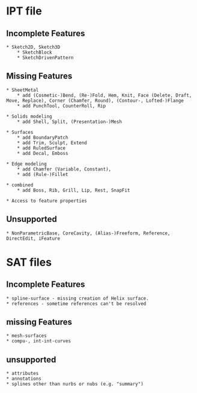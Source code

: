 # IPT file
## Incomplete Features
	* Sketch2D, Sketch3D
		* SketchBlock
		* SketchDrivenPattern

## Missing Features
	* SheetMetal
		* add (Cosmetic-)Bend, (Re-)Fold, Hem, Knit, Face (Delete, Draft, Move, Replace), Corner (Chamfer, Round), (Contour-, Lofted-)Flange
		* add PunchTool, CounterRoll, Rip

	* Solids modeling
		* add Shell, Split, (Presentation-)Mesh

	* Surfaces
		* add BoundaryPatch
		* add Trim, Sculpt, Extend
		* add RuledSurface
		* add Decal, Emboss

	* Edge modeling
		* add Chamfer (Variable, Constant),
		* add (Rule-)Fillet

	* combined
		* add Boss, Rib, Grill, Lip, Rest, SnapFit

	* Access to feature properties

## Unsupported
	* NonParametricBase, CoreCavity, (Alias-)Freeform, Reference, DirectEdit, iFeature

# SAT files
## Incomplete Features
	* spline-surface - missing creation of Helix surface.
	* references - sometime references can't be resolved
	
## missing Features
	* mesh-surfaces
	* compu-, int-int-curves

## unsupported
	* attributes
	* annotations
	* splines other than nurbs or nubs (e.g. "summary")
